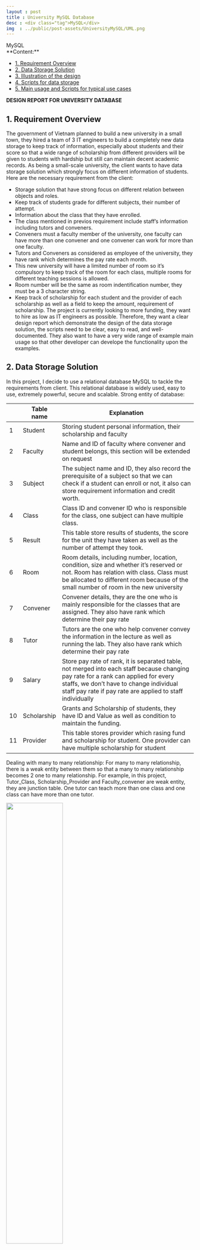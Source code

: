 ```yaml
---
layout : post
title : University MySQL Database
desc : <div class="tag">MySQL</div>
img  : ../public/post-assets/UniversityMySQL/UML.png
---
```

<div class="tag">MySQL</div>
**Content:**
<!-- MarkdownTOC depth=4 -->

- [1. Requirement Overview](#1-requirement-overview)
- [2. Data Storage Solution](#2-data-storage-solution)
- [3. Illustration of the design](#3-illustration-of-the-design)
- [4. Scripts for data storage](#4-scripts-for-data-storage)
- [5. Main usage and Scripts for typical use cases](#5-main-usage-and-scripts-for-typical-use-cases)

<!-- /MarkdownTOC -->

<a name="design-report-for-university-database"></a>
**DESIGN REPORT FOR UNIVERSITY DATABASE**
<a name="1-requirement-overview"></a>
## 1. Requirement Overview
The government of Vietnam planned to build a new university in a small town, they hired a team of 3 IT engineers to build a completely new data storage to keep track of information, especially about students and their score so that a wide range of scholarship from different providers will be given to students with hardship but still can maintain decent academic records.
As being a small-scale university, the client wants to have data storage solution which strongly focus on different information of students. Here are the necessary requirement from the client:
* Storage solution that have strong focus on different relation between objects and roles.
* Keep track of students grade for different subjects, their number of attempt.
* Information about the class that they have enrolled.
* The class mentioned in previos requirement include staff’s information including tutors and conveners.
* Conveners must a faculty member of the university, one faculty can have more than one convener and one convener can work for more than one faculty.
* Tutors and Conveners as considered as employee of the university, they have rank which determines the pay rate each month.
* This new university will have a limited number of room so it’s compulsory to keep track of the room for each class, multiple rooms for different teaching sessions is allowed.
* Room number will be the same as room indentification number, they must be a 3 character string.
* Keep track of scholarship for each student and the provider of each scholarship as well as a field to keep the amount, requirement of scholarship.
The project is currently looking to more funding, they want to hire as low as IT engineers as possible. Therefore, they want a clear design report which demonstrate the design of the data storage solution, the scripts need to be clear, easy to read, and well-documented. They also want to have a very wide range of example main usage so that other developer can develope the functionality upon the examples.

<a name="2-data-storage-solution"></a>
## 2. Data Storage Solution
In this project, I decide to use a relational database MySQL to tackle the requirements from client. This relational database is widely used, easy to use, extremely powerful, secure and scalable. 
Strong entity of database:

|          |    Table   name    |    Explanation                                                                                                                                                                                                                                             |
|----------|--------------------|------------------------------------------------------------------------------------------------------------------------------------------------------------------------------------------------------------------------------------------------------------|
|    1     |    Student         |    Storing   student personal information, their scholarship and faculty                                                                                                                                                                                   |
|    2     |    Faculty         |    Name   and ID of faculty where convener and student belongs, this section will be   extended on request                                                                                                                                                 |
|    3     |    Subject         |    The   subject name and ID, they also record the prerequisite of a subject so that   we can check if a student can enroll or not, it also can store requirement   information and credit worth.                                                          |
|    4     |    Class           |    Class   ID and convener ID who is responsible for the class, one subject can have   multiple class.                                                                                                                                                     |
|    5     |    Result          |    This   table store results of students, the score for the unit they have taken as   well as the number of attempt they took.                                                                                                                            |
|    6     |    Room            |    Room   details, including number, location, condition, size and whether it’s   reserved or not. Room has relation with class. Class must be allocated to   different room because of the small number of room in the new university                     |
|    7     |    Convener        |    Convener   details, they are the one who is mainly responsible for the classes that are   assigned. They also have rank which determine their pay rate                                                                                                  |
|    8     |    Tutor           |    Tutors   are the one who help convener convey the information in the lecture as well   as running the lab. They also have rank which determine their pay rate                                                                                           |
|    9     |    Salary          |    Store   pay rate of rank, it is separated table, not merged into each staff because   changing pay rate for a rank can applied for every staffs, we don’t have to   change individual staff pay rate if pay rate are applied to staff   individually    |
|    10    |    Scholarship     |    Grants   and Scholarship of students, they have ID and Value as well as condition to   maintain the funding.                                                                                                                                            |
|    11    |    Provider        |    This   table stores provider which rasing fund and scholarship for student. One   provider can have multiple scholarship for student                                                                                                                    |

Dealing with many to many relationship:
For many to many relationship, there is a weak entity between them so that a many to many relationship becomes 2 one to many relationship. For example, in this project, Tutor_Class, Scholarship_Provider and Faculty_convener are weak entity, they are junction table. One tutor can teach more than one class and one class can have more than one tutor.
<div class="imgcap">
	<img style="display: inline-block; width: 55%;" src ="/public/post-assets/UniversityMySQL/manytomany.png" width = "500" align = "center">
	<div class="thecap">Tackle with many to many relationship by weak entity</div>
</div>

Data type:
* Every ‘ID’ will be a 3-character string except ‘Faculty ID’. ‘Faculty ID’ is a 2-character string.
* ‘Genders’ are stored as ‘male’ or ‘female’.
* Date of birth or dob is stored as DATE type. They have the following format: YYYY/MM/DD. A correct format for date is required.
* ‘Credit’ in ‘Subject’ table will be a decimal number which display exaclty 3 digits, one after the comma.
* Score is stored as an integer ranging from 0 to 100, scholarship value is integer type.
* Other field will accept any string which have less than 30 characters.

<a name="3-illustration-of-the-design"></a>
## 3. Illustration of the design
<div class="imgcap">
	<img style="display: inline-block; width: 100%;" src ="/public/post-assets/UniversityMySQL/UML.png" width = "500" align = "center">
	<div class="thecap">UML diagram</div>
</div>

<a name="4-scripts-for-data-storage"></a>
## 4. Scripts for data storage
```sql
/*=====================Falculty table===================*/
CREATE TABLE Faculty
(
	faculty_id char(2) PRIMARY KEY,
	faculty_name nvarchar(30) NOT NULL
);
/*=====================Student table===================*/
DROP TABLE Student;
CREATE TABLE Student
(
student_id char(3) NOT NULL PRIMARY KEY,
firstname nvarchar(30) NOT NULL ,
lastname nvarchar(30) NOT NULL ,
gender enum('male', 'female' , 'homo'),
date_of_birth date NOT NULL ,
country_of_bird nvarchar(20),
faculty_id char(2),
scholarship_id char(3)
);
/*=====================Subject table===================*/
CREATE TABLE Subject
(
subject_id char(3) NOT NULL PRIMARY KEY,
subject_name nvarchar(25) NOT NULL ,
prerequisite nvarchar(30) DEFAULT NULL,
requirement nvarchar(30) DEFAULT NULL,
credit decimal(3,1) /* 3 digits in total, 1 digit after the comma */
);
/*===================== Result table===================*/
CREATE TABLE Result
(
student_id char(3) NOT NULL,
subject_id char(3) NOT NULL,
attempt int DEFAULT 1,
score int,
PRIMARY KEY (student_id, subject_id, attempt)
);
/*===================== Enrolment table===================*/
CREATE TABLE Enrolment
(
enrolment_id char(3) NOT NULL PRIMARY KEY,
student_id char(3) NOT NULL,
class_id char(3),
title nvarchar(30)
);
/*===================== Class table===================*/
CREATE TABLE Class
(
class_id char(3) NOT NULL PRIMARY KEY,
convener_id char(3) NOT NULL,
subject_id char(3) NOT NULL,
title nvarchar(30)
);
/*===================== Class table===================*/
CREATE TABLE Room_Class
(
room_id char(3),
class_id char(3),
note nvarchar(30)
);
/*===================== Room table===================*/
CREATE TABLE Room
(
room_id char(3) NOT NULL PRIMARY KEY,
number_of_seat int NOT NULL,
reserve bool DEFAULT False
);
/*===================== Tutor table===================*/
CREATE TABLE Tutor
(
tutor_id char(3) NOT NULL PRIMARY KEY,
rank char(3),
tutor_name nvarchar(30) NOT NULL,
tutor_dob date NOT NULL,
tutor_desc nvarchar(30)
);
/*===================== Tutor_Class table===================*/
CREATE TABLE Tutor_Class 
(
class_id char(3) NOT NULL,
tutor_id char(3) NOT NULL,
note nvarchar(30)
);
/*===================== Convener table===================*/
CREATE TABLE Convener
(
convener_id char(3) NOT NULL PRIMARY KEY,
rank char(3),
convener_name nvarchar(30),
convener_dob date
);
/*===================== Faculty_Convener table===================*/
CREATE TABLE Faculty_Convener
(
convener_id char(3) NOT NULL,
faculty_id char(2) NOT NULL
); 
/*===================== Salary table===================*/
CREATE TABLE Salary
(
rank CHAR(3) NOT NULL PRIMARY KEY,
pay_rate decimal(6,3),
further_detail nvarchar(30)
);
/*===================== Scholarship table===================*/
CREATE TABLE Scholarship
(
scholarship_id char(3) NOT NULL PRIMARY KEY,
scholarship_value int(6) NOT NULL,
scholarship_condition nvarchar(30),
scholarship_desc nvarchar(30)
);
/*===================== Provider table===================*/
CREATE TABLE Provider 
(
provider_id CHAR(3) PRIMARY KEY,
provider_name nvarchar(30) NOT NULL,
provider_business_no INT(6) NOT NULL
);
/*===================== Scholarship_Provider table===================*/
CREATE TABLE Scholarship_Provider
(
scholarship_id char(3) NOT NULL,
provider_id char(3) NOT NULL,
note nvarchar(30)
);
/*===================== Foreign Key===================*/
/*==========Student=========*/
ALTER TABLE Student 
ADD CONSTRAINT fk_Student_Faculty
FOREIGN KEY (faculty_id) REFERENCES Faculty (faculty_id);

ALTER TABLE Student 
ADD CONSTRAINT fk_Student_Scholarship
FOREIGN KEY (scholarship_id) REFERENCES Scholarship (scholarship_id);
/*=========Result===========*/
ALTER TABLE Result 
ADD CONSTRAINT fk_Result_Student
FOREIGN KEY (student_id) REFERENCES Student (student_id);

ALTER TABLE Result 
ADD CONSTRAINT fk_Result_Subject
FOREIGN KEY (subject_id) REFERENCES Subject (subject_id);
/*=========Enrolment========*/
ALTER TABLE Enrolment
ADD CONSTRAINT fk_Enrolment_Student
FOREIGN KEY (student_id) REFERENCES Student (student_id);

ALTER TABLE Enrolment
ADD CONSTRAINT fk_Enrolment_Class
FOREIGN KEY (class_id) REFERENCES Class (class_id);
/*=========Scholarship_Provider======*/
ALTER TABLE Scholarship_Provider
ADD CONSTRAINT fk_Scholarship_Provider
FOREIGN KEY (scholarship_id) REFERENCES Scholarship (scholarship_id);

ALTER TABLE Scholarship_Provider
ADD CONSTRAINT fk_Provider_Scholarship
FOREIGN KEY (provider_id) REFERENCES Provider (provider_id);
/*==========Class==========*/
ALTER TABLE Class
ADD CONSTRAINT fk_Class_Convener
FOREIGN KEY (convener_id) REFERENCES Convener (convener_id);

ALTER TABLE Class
ADD CONSTRAINT fk_Class_Subject
FOREIGN KEY (subject_id) REFERENCES Subject (subject_id);
/*===========Room_class===========*/
ALTER TABLE Room_Class
ADD CONSTRAINT fk_Room_Class
FOREIGN KEY (room_id) REFERENCES Room (room_id);

ALTER TABLE Room_Class
ADD CONSTRAINT fk_Class_Room
FOREIGN KEY (class_id) REFERENCES Class (class_id);
/*============Convener============*/
ALTER TABLE Convener
ADD CONSTRAINT fk_Convener_Salary
FOREIGN KEY (rank) REFERENCES Salary (rank);
/*=============Tutor_Class==========*/
ALTER TABLE Tutor_Class
ADD CONSTRAINT fk_Tutor_Class
FOREIGN KEY (tutor_id) REFERENCES Tutor (tutor_id);

ALTER TABLE Tutor_Class
ADD CONSTRAINT fk_Class_Tutor
FOREIGN KEY (class_id) REFERENCES Class (class_id);
/*===============Tutor==============*/
ALTER TABLE Tutor
ADD CONSTRAINT fk_Tutor_Salary
FOREIGN KEY (rank) REFERENCES Salary (rank);
/*================Faculty_Convener==============*/
ALTER TABLE Faculty_Convener
ADD CONSTRAINT fk_Faculty_Convener
FOREIGN KEY (faculty_id) REFERENCES Faculty (faculty_id);

ALTER TABLE Faculty_Convener
ADD CONSTRAINT fk_Convener_Faculty
FOREIGN KEY (convener_id) REFERENCES Convener (convener_id);

```
<a name="5-main-usage-and-scripts-for-typical-use-cases"></a>
## 5. Main usage and Scripts for typical use cases
```sql
/*=====================Test Data===================*/
/*==============Test data Subject =============*/
INSERT INTO Subject (subject_id, subject_name , credit)
VALUES ('A01', 'database system',45);
INSERT INTO Subject (subject_id, subject_name , credit)
VALUES ('B02', 'artificial intelligent',45);
INSERT INTO Subject (subject_id, subject_name , credit)
VALUES ('C03', 'programming',45);
INSERT INTO Subject (subject_id, subject_name , credit)
VALUES ('D04', 'graphical design',60);
INSERT INTO Subject (subject_id, subject_name , credit)
VALUES ('E05', 'biology',60);

SELECT * FROM Subject;
/*==============Test data Faculty =============*/
INSERT INTO Faculty ( faculty_id , faculty_name)
VALUES ('AV', 'Engineering');
INSERT INTO Faculty ( faculty_id , faculty_name)
VALUES ('TH', 'Information Technology');
INSERT INTO Faculty ( faculty_id , faculty_name)
VALUES ('TR', 'Phylosophy');
INSERT INTO Faculty ( faculty_id , faculty_name)
VALUES ('VL', 'Physic');

SELECT * FROM Faculty;
/*==============Test data Scholarship=========*/
INSERT INTO Scholarship( scholarship_id, scholarship_value, scholarship_condition)
VALUES (130, 100000, 'no fail unit');
INSERT INTO Scholarship( scholarship_id, scholarship_value, scholarship_condition)
VALUES (150, 200000, 'at least pass all');
INSERT INTO Scholarship( scholarship_id, scholarship_value, scholarship_condition)
VALUES (170, 300000, 'HD on every unit');
/*==============Test data Student=============*/

INSERT INTO Student( student_id , firstname , lastname , gender , date_of_birth , country_of_bird, faculty_id ,scholarship_id)
VALUES ('A01', 'Andrew', 'Ng', 'female' ,'1994/12/12', 'Melbourne','TH',130);
INSERT INTO Student( student_id , firstname , lastname , gender , date_of_birth , country_of_bird, faculty_id ,scholarship_id)
VALUES ('A02', 'Geoff', 'Hinton', 'male','1994/06/22', 'Sydney','VL',150);
INSERT INTO Student( student_id , firstname , lastname , gender , date_of_birth , country_of_bird, faculty_id ,scholarship_id)
VALUES ('A03', 'Joshen', 'Joe', 'female','1995/03/24', 'Canberra','TH',170);
INSERT INTO Student( student_id , firstname , lastname , gender , date_of_birth , country_of_bird, faculty_id)
VALUES ('A04', 'Palo', 'Kai', 'male','1994/03/14', 'Melbourne','AV');
INSERT INTO Student( student_id , firstname , lastname , gender , date_of_birth , country_of_bird, faculty_id)
VALUES ('B01', 'Kaio', 'Sing', 'female','1994/11/01', 'Melbourne','TR');
INSERT INTO Student( student_id , firstname , lastname , gender , date_of_birth , country_of_bird, faculty_id)
VALUES ('B02', 'andrew', 'a', 'female','1994/01/22', 'Melbourne','AV');

SELECT * FROM Student;
/*====================Test data Result==================*/

INSERT INTO Result (student_id,subject_id,attempt,score)
VALUES ('A01','A01',1,3);
INSERT INTO Result (student_id,subject_id,attempt,score)
VALUES ('A01','A01',2,6);
INSERT INTO Result (student_id,subject_id,attempt,score)
VALUES ('A01','B02',2,6);
INSERT INTO Result (student_id,subject_id,attempt,score)
VALUES ('A01','C03',1,5);
INSERT INTO Result (student_id,subject_id,attempt,score)
VALUES ('A02','A01',1,4.5);
INSERT INTO Result (student_id,subject_id,attempt,score)
VALUES ('A02','A01',2,7);
INSERT INTO Result (student_id,subject_id,attempt,score)
VALUES ('A02','C03',1,10);
INSERT INTO Result (student_id,subject_id,attempt,score)
VALUES ('A02','E05',1,9);
INSERT INTO Result (student_id,subject_id,attempt,score)
VALUES ('A03','A01',1,2);
INSERT INTO Result (student_id,subject_id,attempt,score)
VALUES ('A03','A01',2,5);
INSERT INTO Result (student_id,subject_id,attempt,score)
VALUES ('A03','C03',1,2.5);
INSERT INTO Result (student_id,subject_id,attempt,score)
VALUES ('A03','C03',2,4);
INSERT INTO Result (student_id,subject_id,attempt,score)
VALUES ('A04','E05',2,10);
INSERT INTO Result (student_id,subject_id,attempt,score)
VALUES ('B01','A01',1,7);
INSERT INTO Result (student_id,subject_id,attempt,score)
VALUES ('B01','C03',1,2.5);
INSERT INTO Result (student_id,subject_id,attempt,score)
VALUES ('B01','C03',2,5);
INSERT INTO Result (student_id,subject_id,attempt,score)
VALUES ('B02','B02',1,6);
INSERT INTO Result (student_id,subject_id,attempt,score)
VALUES ('B02','D04',1,10);

SELECT * FROM Result;
/*====================Test data Provider==================*/
INSERT INTO Provider (provider_id, provider_name, provider_business_no)
VALUES ('P01', 'government', 111221);
INSERT INTO Provider (provider_id, provider_name, provider_business_no)
VALUES ('P02', 'monash provider', 412321);
INSERT INTO Provider (provider_id, provider_name, provider_business_no)
VALUES ('P03', 'swinburne provider', 221921);
INSERT INTO Provider (provider_id, provider_name, provider_business_no)
VALUES ('P04', 'Latrobe Uni provider', 114223);

SELECT * FROM Provider;
/*=====================Test data Scholarship_Provider*/
INSERT INTO Scholarship_Provider (scholarship_id, provider_id)
VALUES (130, 'P01');
INSERT INTO Scholarship_Provider (scholarship_id, provider_id)
VALUES (150, 'P03');
INSERT INTO Scholarship_Provider (scholarship_id, provider_id)
VALUES (150, 'P03');
```


**Some typical usage:**

1.	Update information
```sql
UPDATE … SET … WHERE
DELETE … FROM … WHERE
```
Example:
	Change credit point worth of subject with subject_id A01
```sql
UPDATE Subject
SET credit = 12.5
WHERE subject_id = 'C03';
```
	Change firstname and lastname of student
```sql
UPDATE Student
SET firstname = 'Andrew', lastname = 'Lai'
WHERE student_id = 'A02'
```	
	Delete entire row of Result table where number of attemp is equal 2 and score is less than 25
```sql
DELETE 	
FROM Result
WHERE attempt = 2 and score < 25
```
**NOTE**: It’s impossible to update a parent row where the parent is affected by a foreign key, for example, the following command will not be executed:
```sql
DELETE 
FROM Student
WHERE scholarship_id = 130
```
The reason is that Student table is a parent of Scholarship table and they are connected by scholarship_id, if we want to change student scholarship, we need to change it from scholarship_table: ```DELETE * FROM Scholarship WHERE Schoalrship_id = 130```

2.	Viewing data with simple querry
	Viewing information of student in a table using ```SELECT``` command, name are listed by student ID
```sql
SELECT student_id as 'Student ID', firstname as 'First name', lastname as 'Last name', scholarship_id as 'Scholarship ID'
FROM Student
ORDERBY student_id ASC
```     
<div class="imgcap">
	<img style="display: inline-block; width: 55%;" src ="/public/post-assets/UniversityMySQL/result1.png" width = "500" align = "center">
	<div class="thecap">Result</div>
</div>
  	Viewing imformation of student, first name and last name are concatenated. Order by Gender
```sql
SELECT student_id AS 'Student ID',  CONCAT(firstname,' ',lastname) as'Student full name',gender as 'Gender', date_of_birth as 'DOB'
FROM Student 
ORDER BY gender ASC;
```
<div class="imgcap">
	<img style="display: inline-block; width: 50%;" src ="/public/post-assets/UniversityMySQL/result2.png" width = "500" align = "center">
	<div class="thecap">Result</div>
</div>
**Note**: It’s also possible to view male student or female student only by adding a WHERE condition: WHERE gender = ‘male’
3.	Viewing data with join command, join 2 tables
The following command listed all student that have scholarship and their scholarship value is more than 100000 dollars
```sql
SELECT st.student_id AS 'Student ID', CONCAT(st.firstname,' ',st.lastnawweame) as'Student full name', sc.scholarship_value as 'Scholarship value'
FROM Student AS st
NATURAL JOIN Scholarship as sc
WHERE sc.scholarship_value > 100000
ORDER BY st.student_id ASC; 
```
<div class="imgcap">
	<img style="display: inline-block; width: 45%;" src ="/public/post-assets/UniversityMySQL/result3.png" width = "500" align = "center">
	<div class="thecap">Result</div>
</div>
4.	Checking not exist data
The following command returns all student that fail 0 unit. (All score need to more more than 5)
```sql
SELECT student_id
FROM Student s
WHERE NOT EXISTS 
(
	SELECT *
	FROM Result
	WHERE score<=5 AND student_id=s.student_id
);
```
<div class="imgcap">
	<img style="display: inline-block; width: 10%;" src ="/public/post-assets/UniversityMySQL/result4.png" width = "500" align = "center">
	<div class="thecap">Result</div>
</div>
5.	Union two select commands with COUNT, HAVING, GROUP BY
Return the faculty that have the largest number of student having scholarship and faculty with smallest number  of student having scholarship.
```sql
Select faculty_id,count(student_id) as 'Number of student'
From Student
Where scholarship_id is not null
GROUP BY faculty_id
Having count(student_id) >= All(Select count(student_id)
From Student
Where scholarship_id is not null
Group By faculty_id
)
UNION
Select faculty_id,count(student_id) as 'Number of student'
From Student
Where scholarship_id is not null
GROUP BY faculty_id
Having count(student_id)<=All(Select count(student_id)
From Student
Where scholarship_id is not null
Group By faculty_id
);
```
6.	Create VIEW
View is a new table but the different is that this table is readonly.
Example: Create a view called Student_no_fail_unit that contains information about student that fails no unit.
```sql
CREATE VIEW Student_no_fail_unit
AS
SELECT Student.student_id , firstname, lastname , gender, scholarship_id
FROM Student, Result
WHERE Student.student_id = Result.student_id 
GROUP BY Student.student_id , firstname, lastname , gender, scholarship_id
HAVING MIN(score)>=5;
```
It’s possible to read this table as usual, for example: 
```SELECT * FROM Student_no_fail_unit;```
<div class="imgcap">
	<img style="display: inline-block; width: 50%;" src ="/public/post-assets/UniversityMySQL/result5.png" width = "500" align = "center">
	<div class="thecap">Result</div>
</div>